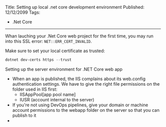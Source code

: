 Title: Setting up local .net core development environment
Published: 12/12/2099
Tags:
- .Net Core
---

Whan lauching your .Net Core web project for the first time, you may run into this SSL error: `NET::ERR_CERT_INVALID`.

Make sure to set your local certificate as trusted:

```powershell
dotnet dev-certs https --trust
```

Setting up the server environment for .NET Core web app

- When an app is published, the IIS complains about its web.config authentication settings.  We have to give the right file permissions on the folder used in IIS first:
  - IISAppPool\[app pool name]
  - IUSR (account internal to the server)
- If you're not using DevOps pipelines, give your domain or machine account permissions to the webapp folder on the server so that you can publish to it
- 
